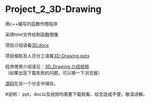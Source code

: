# Project_2_3D-Drawing
用c++编写的函数作图程序  

采用html文件绘制函数图像   

项目介绍请看[3D.docx](https://github.com/Tommy307/Pro2_3D_Drawing/blob/master/3D.docx)

项目缩影及人员分工请看[3D-Drawing.pptx](https://github.com/Tommy307/Pro2_3D_Drawing/blob/master/函数作图程序介绍.pptx)

程序使用介绍请见：[3D_Drawing 介绍视频](https://github.com/Tommy307/Pro2_3D_Drawing/blob/master/3D_Drawing%20介绍视频.mp4)   
（如果出现下载失败的问题，可以换一下浏览器）

[源码](https://github.com/Tommy307/Pro2_3D_Drawing/blob/zlsteven-patch-1/3D-Drawing源码)在另一个分支中储存。 

#说明：
ppt，doc以及视频均需要下载观看，给您造成不便，敬请谅解。

